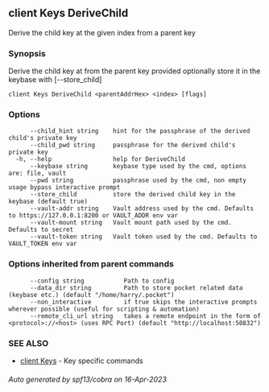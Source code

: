 ## client Keys DeriveChild

Derive the child key at the given index from a parent key

### Synopsis

Derive the child key at <index> from the parent key provided optionally store it in the keybase with [--store_child]

```
client Keys DeriveChild <parentAddrHex> <index> [flags]
```

### Options

```
      --child_hint string    hint for the passphrase of the derived child's private key
      --child_pwd string     passphrase for the derived child's private key
  -h, --help                 help for DeriveChild
      --keybase string       keybase type used by the cmd, options are: file, vault
      --pwd string           passphrase used by the cmd, non empty usage bypass interactive prompt
      --store_child          store the derived child key in the keybase (default true)
      --vault-addr string    Vault address used by the cmd. Defaults to https://127.0.0.1:8200 or VAULT_ADDR env var
      --vault-mount string   Vault mount path used by the cmd. Defaults to secret
      --vault-token string   Vault token used by the cmd. Defaults to VAULT_TOKEN env var
```

### Options inherited from parent commands

```
      --config string           Path to config
      --data_dir string         Path to store pocket related data (keybase etc.) (default "/home/harry/.pocket")
      --non_interactive         if true skips the interactive prompts wherever possible (useful for scripting & automation)
      --remote_cli_url string   takes a remote endpoint in the form of <protocol>://<host> (uses RPC Port) (default "http://localhost:50832")
```

### SEE ALSO

* [client Keys](client_Keys.md)	 - Key specific commands

###### Auto generated by spf13/cobra on 16-Apr-2023
